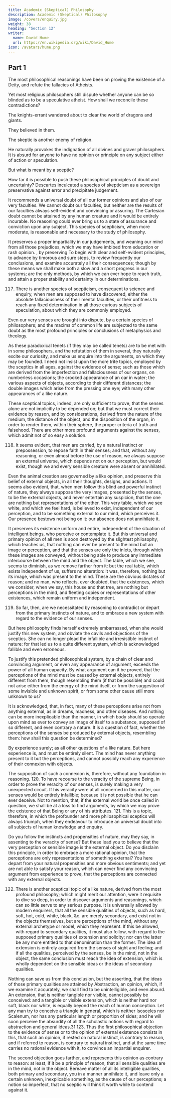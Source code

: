 ```yaml
---
title: Academic (Skeptical) Philosophy
description: Academic (Skeptical) Philosophy
image: /covers/enquiry.jpg
weight: 38
heading: "Section 12"
writer:
  name: David Hume
  url: https://en.wikipedia.org/wiki/David_Hume
icon: /avatars/hume.png
--- 
```



## Part 1

The most philosophical reasonings have been on proving the existence of a Deity, and refute the fallacies of Atheists.

Yet most religious philosophers still dispute whether anyone can be so blinded as to be a speculative atheist.
How shall we reconcile these contradictions?

The knights-errant wandered about to clear the world of dragons and giants.

They believed in them.

The skeptic is another enemy of religion.

He naturally provokes the indignation of all divines and graver philosophers.
It is absurd for anyone to have no opinion or principle on any subject either of action or speculation.

But what is meant by a sceptic?

How far it is possible to push these philosophical principles of doubt and uncertainty?
Descartes inculcated a species of skepticism as a sovereign preservative against error and precipitate judgement.

It recommends a universal doubt of all our former opinions and also of our very faculties.
We cannot doubt our faculties, but neither are the results of our faculties always self-evident and convincing or assuring.
The Cartesian doubt cannot be attained by any human creature and it would be entirely incurable.
No reasoning could ever bring us to a state of assurance and conviction upon any subject.
This species of scepticism, when more moderate, is reasonable and necessary to the study of philosophy.

It preserves a proper impartiality in our judgements, and weaning our mind from all those prejudices, which we may have imbibed from education or rash opinion.
, by preserving To begin with clear and self-evident principles, to advance by timorous and sure steps, to review frequently our conclusions, and examine accurately all their consequences; though by these means we shall make both a slow and a short progress in our systems; are the only methods, by which we can ever hope to reach truth, and attain a proper stability and certainty in our determinations. 

117. There is another species of scepticism, consequent to science and enquiry, when men are supposed to have discovered, either the absolute fallaciousness of their mental faculties, or their unfitness to reach any fixed determination in all those curious subjects of speculation, about which they are commonly employed. 

Even our very senses are brought into dispute, by a certain species of philosophers; and the maxims of common life are subjected to the same doubt as the most profound principles or conclusions of metaphysics and theology. 

As these paradoxical tenets (if they may be called tenets) are to be met with in some philosophers, and the refutation of them in several, they naturally excite our curiosity, and make us enquire into the arguments, on which they may be founded. I need not insist upon the more trite topics, employed by the sceptics in all ages, against the evidence of sense; such as those which are derived from the imperfection and fallaciousness of our organs, on numberless occasions; the crooked appearance of an oar in water; the various aspects of objects, according to their different distances; the double images which arise from the pressing one eye; with many other appearances of a like nature. 

These sceptical topics, indeed, are only sufficient to prove, that the senses alone are not implicitly to be depended on; but that we must correct their evidence by reason, and by considerations, derived from the nature of the medium, the distance of the object, and the disposition of the organ, in order to render them, within their sphere, the proper criteria of truth and falsehood. There are other more profound arguments against the senses, which admit not of so easy a solution. 


118. It seems evident, that men are carried, by a natural instinct or prepossession, to repose faith in their senses; and that, without any reasoning, or even almost before the use of reason, we always suppose an external universe, which depends not on our perception, but would exist, though we and every sensible creature were absent or annihilated. 

Even the animal creation are governed by a like opinion, and preserve this belief of external objects, in all their thoughts, designs, and actions. It seems also evident, that, when men follow this blind and powerful instinct of nature, they always suppose the very images, presented by the senses, to be the external objects, and never entertain any suspicion, that the one are nothing but representations of the other. This very table, which we see white, and which we feel hard, is believed to exist, independent of our perception, and to be something external to our mind, which perceives it. Our presence bestows not being on it: our absence does not annihilate it. 

It preserves its existence uniform and entire, independent of the situation of intelligent beings, who perceive or contemplate it. But this universal and primary opinion of all men is soon destroyed by the slightest philosophy, which teaches us, that nothing can ever be present to the mind but an image or perception, and that the senses are only the inlets, through which these images are conveyed, without being able to produce any immediate intercourse between the mind and the object. The table, which we see, seems to diminish, as we remove farther from it: but the real table, which exists independent of us, suffers no alteration: it was, therefore, nothing but its image, which was present to the mind. These are the obvious dictates of reason; and no man, who reflects, ever doubted, that the existences, which we consider, when we say, this house and that tree, are nothing but perceptions in the mind, and fleeting copies or representations of other existences, which remain uniform and independent. 

119. So far, then, are we necessitated by reasoning to contradict or depart from the primary instincts of nature, and to embrace a new system with regard to the evidence of our senses. 

But here philosophy finds herself extremely embarrassed, when she would justify this new system, and obviate the cavils and objections of the sceptics. She can no longer plead the infallible and irresistible instinct of nature: for that led us to a quite different system, which is acknowledged fallible and even erroneous. 

To justify this pretended philosophical system, by a chain of clear and convincing argument, or even any appearance of argument, exceeds the power of all human capacity. By what argument can it be proved, that the perceptions of the mind must be caused by external objects, entirely different from them, though resembling them (if that be possible) and could not arise either from the energy of the mind itself, or from the suggestion of some invisible and unknown spirit, or from some other cause still more unknown to us? 

It is acknowledged, that, in fact, many of these perceptions arise not from anything external, as in dreams, madness, and other diseases. And nothing can be more inexplicable than the manner, in which body should so operate upon mind as ever to convey an image of itself to a substance, supposed of so different, and even contrary a nature. It is a question of fact, whether the perceptions of the senses be produced by external objects, resembling them: how shall this question be determined? 

By experience surely; as all other questions of a like nature. But here experience is, and must be entirely silent. The mind has never anything present to it but the perceptions, and cannot possibly reach any experience of their connexion with objects. 

The supposition of such a connexion is, therefore, without any foundation in reasoning. 120. To have recourse to the veracity of the supreme Being, in order to prove the veracity of our senses, is surely making a very unexpected circuit. If his veracity were at all concerned in this matter, our senses would be entirely infallible; because it is not possible that he can ever deceive. Not to mention, that, if the external world be once called in question, we shall be at a loss to find arguments, by which we may prove the existence of that Being or any of his attributes. 121. This is a topic, therefore, in which the profounder and more philosophical sceptics will always triumph, when they endeavour to introduce an universal doubt into all subjects of human knowledge and enquiry. 

Do you follow the instincts and propensities of nature, may they say, in assenting to the veracity of sense? But these lead you to believe that the very perception or sensible image is the external object. Do you disclaim this principle, in order to embrace a more rational opinion, that the perceptions are only representations of something external? You here depart from your natural propensities and more obvious sentiments; and yet are not able to satisfy your reason, which can never find any convincing argument from experience to prove, that the perceptions are connected with any external objects. 

122. There is another sceptical topic of a like nature, derived from the most profound philosophy; which might merit our attention, were it requisite to dive so deep, in order to discover arguments and reasonings, which can so little serve to any serious purpose. It is universally allowed by modern enquirers, that all the sensible qualities of objects, such as hard, soft, hot, cold, white, black, &c. are merely secondary, and exist not in the objects themselves, but are perceptions of the mind, without any external archetype or model, which they represent. If this be allowed, with regard to secondary qualities, it must also follow, with regard to the supposed primary qualities of extension and solidity; nor can the latter be any more entitled to that denomination than the former. The idea of extension is entirely acquired from the senses of sight and feeling; and if all the qualities, perceived by the senses, be in the mind, not in the object, the same conclusion must reach the idea of extension, which is wholly dependent on the sensible ideas or the ideas of secondary qualities.

Nothing can save us from this conclusion, but the asserting, that the ideas of those primary qualities are attained by Abstraction, an opinion, which, if we examine it accurately, we shall find to be unintelligible, and even absurd. An extension, that is neither tangible nor visible, cannot possibly be conceived: and a tangible or visible extension, which is neither hard nor soft, black nor white, is equally beyond the reach of human conception. Let any man try to conceive a triangle in general, which is neither Isosceles nor Scalenum, nor has any particular length or proportion of sides; and he will soon perceive the absurdity of all the scholastic notions with regard to abstraction and general ideas.31 123. Thus the first philosophical objection to the evidence of sense or to the opinion of external existence consists in this, that such an opinion, if rested on natural instinct, is contrary to reason, and if referred to reason, is contrary to natural instinct, and at the same time carries no rational evidence with it, to convince an impartial enquirer. 

The second objection goes farther, and represents this opinion as contrary to reason: at least, if it be a principle of reason, that all sensible qualities are in the mind, not in the object. Bereave matter of all its intelligible qualities, both primary and secondary, you in a manner annihilate it, and leave only a certain unknown, inexplicable something, as the cause of our perceptions; a notion so imperfect, that no sceptic will think it worth while to contend against it.
